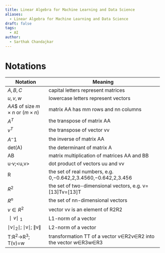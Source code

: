 ```yaml
---
title: Linear Algebra for Machine Learning and Data Science
aliases:
  - Linear Algebra for Machine Learning and Data Science
draft: false
tags:
  - AI
author:
  - Sarthak Chandajkar
---
```


# Notations

| Notation                              | Meaning                                                         |
| ------------------------------------- | --------------------------------------------------------------- |
| $A,B,C$                               | capital letters represent matrices                              |
| $u,v,w$                               | lowercase letters represent vectors                             |
| $AA$$ of size $m×n$ or $(m×n)$        | matrix AA has mm rows and nn columns                            |
| $A^T$                                 | the transpose of matrix AA                                      |
| $v^T$                                 | the transpose of vector vv                                      |
| $A^-1$                                | the inverse of matrix AA                                        |
| det⁡(A)                               | the determinant of matrix A                                     |
| AB                                    | matrix multiplication of matrices AA and BB                     |
| u⋅v;<u,v>                             | dot product of vectors uu and vv                                |
| R                                     | the set of real numbers, e.g. 0,−0.642,2,3.4560,−0.642,2,3.456  |
| $R^2$                                 | the set of two-dimensional vectors, e.g. v=[13]Tv=[1​3​]T       |
| $R^n$                                 | the set of nn-dimensional vectors                               |
| $v∈R^2$                               | vector vv is an element of R2R2                                 |
| $∣v∣$ <sub>1</sub>                    | L1-norm of a vector                                             |
| ∣v∣<sub>2</sub>∣; ∣v∣; ∥v∥            | L2-norm of a vector                                             |
| T:R<sup>2</sup>→R<sup>3</sup>; T(v)=w | transformation TT of a vector v∈R2v∈R2 into the vector w∈R3w∈R3 |

